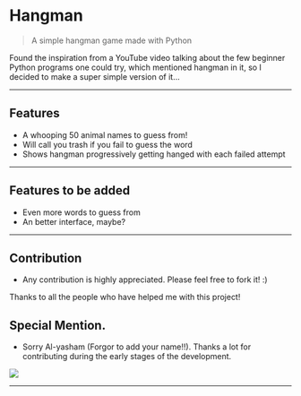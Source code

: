 # Hangman

<!-- markdownlint-disable no-inline-html -->

> A simple hangman game made with Python

Found the inspiration from a YouTube video talking about the few beginner Python programs one could try, which mentioned hangman in it, so I decided to make a super simple version of it...

---

## Features

- A whooping 50 animal names to guess from!
- Will call you trash if you fail to guess the word
- Shows hangman progressively getting hanged with each failed attempt

---

## Features to be added

- Even more words to guess from
- An better interface, maybe?

---

## Contribution

- Any contribution is highly appreciated. Please feel free to fork it! :)

Thanks to all the people who have helped me with this project!

## Special Mention.

- Sorry Al-yasham (Forgor to add your name!!).
  Thanks a lot for contributing during the early stages of the development.


<a href="https://github.com/Neamur/Hangman/graphs/contributors">
  <img src="https://contrib.rocks/image?repo=Neamur/Hangman" />
</a>

---
